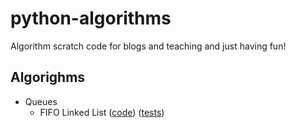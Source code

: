 # python-algorithms
Algorithm scratch code for blogs and teaching and just having fun!

## Algorighms 
- Queues
  - FIFO Linked List ([code](https://github.com/dm03514/python-algorithms/blob/d858be041dc7cf350cbfca87d6180521f4047bc9/pyalgorithms/queues/linkedlist.py#L10)) ([tests](https://github.com/dm03514/python-algorithms/blob/f787c2b625cd2ca699735bf9f591fbbe004edab9/tests/queues/test_linkedlist.py#L6))
